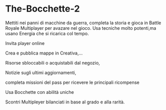 # The-Bocchette-2

Mettiti nei panni di macchine da guerra, completa la storia e gioca in Battle Royale Multiplayer per avazare nel gioco. Usa tecniche molto potenti,ma usano Energia che si ricarica col tempo. 

Invita player online

Crea e pubblica mappe in Creativa,...

Risorse sbloccabili o acquistabili dal negozio, 

Notizie sugli ultimi aggiornamenti, 

completa missioni del pass per ricevere le principali ricompense

Usa Bocchette con abilità uniche

Scontri Multipleyer bilanciati in base al grado e alla rarità.
